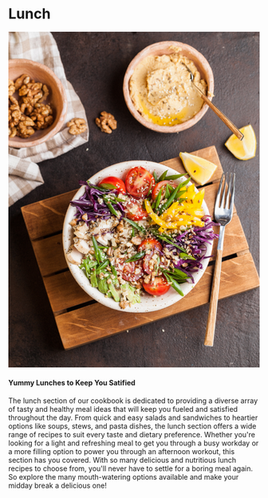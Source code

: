 # Lunch
![lunch](./img/lunch.jpeg)

#### Yummy Lunches to Keep You Satified
The lunch section of our cookbook is dedicated to providing a diverse array of tasty and healthy meal ideas that will keep you fueled and satisfied throughout the day. From quick and easy salads and sandwiches to heartier options like soups, stews, and pasta dishes, the lunch section offers a wide range of recipes to suit every taste and dietary preference. Whether you're looking for a light and refreshing meal to get you through a busy workday or a more filling option to power you through an afternoon workout, this section has you covered. With so many delicious and nutritious lunch recipes to choose from, you'll never have to settle for a boring meal again. So explore the many mouth-watering options available and make your midday break a delicious one!